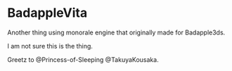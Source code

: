 # BadappleVita

Another thing using monorale engine that originally made for Badapple3ds.

I am not sure this is the thing.

Greetz to @Princess-of-Sleeping @TakuyaKousaka.



